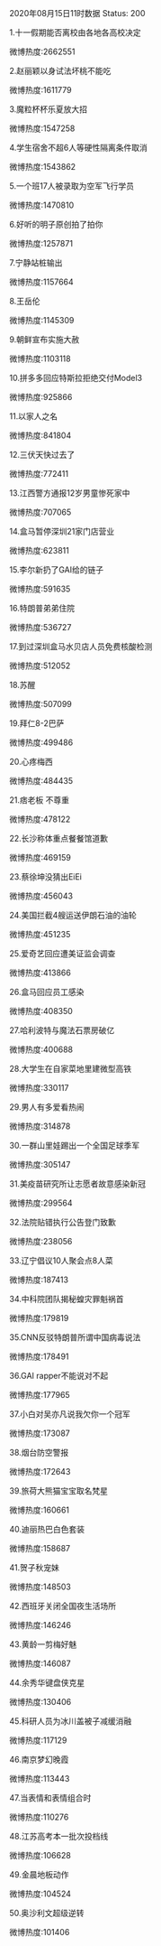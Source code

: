 2020年08月15日11时数据
Status: 200

1.十一假期能否离校由各地各高校决定

微博热度:2662551

2.赵丽颖以身试法坏桃不能吃

微博热度:1611779

3.魔粒杯杯乐夏放大招

微博热度:1547258

4.学生宿舍不超6人等硬性隔离条件取消

微博热度:1543862

5.一个班17人被录取为空军飞行学员

微博热度:1470810

6.好听的明子原创拍了拍你

微博热度:1257871

7.宁静站桩输出

微博热度:1157664

8.王岳伦

微博热度:1145309

9.朝鲜宣布实施大赦

微博热度:1103118

10.拼多多回应特斯拉拒绝交付Model3

微博热度:925866

11.以家人之名

微博热度:841804

12.三伏天快过去了

微博热度:772411

13.江西警方通报12岁男童惨死家中

微博热度:707065

14.盒马暂停深圳21家门店营业

微博热度:623811

15.李尔新扔了GAI给的链子

微博热度:591635

16.特朗普弟弟住院

微博热度:536727

17.到过深圳盒马水贝店人员免费核酸检测

微博热度:512052

18.苏醒

微博热度:507099

19.拜仁8-2巴萨

微博热度:499486

20.心疼梅西

微博热度:484435

21.痞老板 不尊重

微博热度:478122

22.长沙称体重点餐餐馆道歉

微博热度:469159

23.蔡徐坤没猜出EiEi

微博热度:456043

24.美国拦截4艘运送伊朗石油的油轮

微博热度:451235

25.爱奇艺回应遭美证监会调查

微博热度:413866

26.盒马回应员工感染

微博热度:408350

27.哈利波特与魔法石票房破亿

微博热度:400688

28.大学生在自家菜地里建微型高铁

微博热度:330117

29.男人有多爱看热闹

微博热度:314878

30.一群山里娃踢出一个全国足球季军

微博热度:305147

31.美疫苗研究所让志愿者故意感染新冠

微博热度:299564

32.法院贴错执行公告登门致歉

微博热度:238056

33.辽宁倡议10人聚会点8人菜

微博热度:187413

34.中科院团队揭秘蝗灾罪魁祸首

微博热度:179819

35.CNN反驳特朗普所谓中国病毒说法

微博热度:178491

36.GAI rapper不能说对不起

微博热度:177965

37.小白对吴亦凡说我欠你一个冠军

微博热度:173087

38.烟台防空警报

微博热度:172643

39.旅荷大熊猫宝宝取名梵星

微博热度:160661

40.迪丽热巴白色套装

微博热度:158687

41.贺子秋宠妹

微博热度:148503

42.西班牙关闭全国夜生活场所

微博热度:146246

43.黄龄一剪梅好魅

微博热度:146087

44.余秀华键盘侠克星

微博热度:130406

45.科研人员为冰川盖被子减缓消融

微博热度:117129

46.南京梦幻晚霞

微博热度:113443

47.当表情和表情组合时

微博热度:110276

48.江苏高考本一批次投档线

微博热度:106628

49.金晨地板动作

微博热度:104524

50.奥沙利文超级逆转

微博热度:101406

